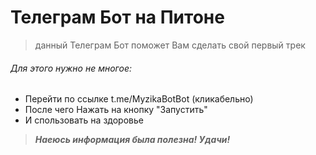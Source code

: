 # Телеграм Бот на Питоне
>данный Телеграм Бот поможет Вам сделать свой первый трек
###### Для этого нужно не многое:
* Перейти по ссылке t.me/MyzikaBotBot (кликабельно)
* После чего Нажать на кнопку "Запустить"
* И спользовать на здоровье



>___Наеюсь информация была полезна! Удачи!___